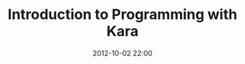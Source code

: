 ---
layout: redirect
title: "Introduction to Programming with Kara"
date: 2012-10-02 22:00
updated: 2013-09-26 08:00
redirect: http://code.makery.ch/blog/introduction-to-programming-with-kara
---